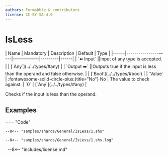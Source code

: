 ```yaml
---
authors: Formabble & contributors
license: CC-BY-SA-4.0
---
```



# IsLess

<div class="sh-parameters" markdown="1">
| Name | Mandatory | Description | Default | Type |
|------|---------------------|-------------|---------|------|
| `⬅️ Input` ||Input of any type is accepted. | | [`Any`](../../types/#any) |
| `Output ➡️` ||Outputs true if the input is less than the operand and false otherwise. | | [`Bool`](../../types/#bool) |
| `Value` | :fontawesome-solid-circle-plus:{title="No"} No  | The value to check against. | `0` | [`Any`](../../types/#any) |

</div>

Checks if the input is less than the operand.

## Examples

=== "Code"

  ```x86asm linenums="1"
  --8<-- "samples/shards/General/IsLess/1.shs"
  ```

  ```
  --8<-- "samples/shards/General/IsLess/1.shs.log"
  ```
&nbsp;
--8<-- "includes/license.md"


